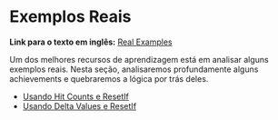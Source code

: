 # Exemplos Reais

**Link para o texto em inglês:** [Real Examples](/developer-docs/real-examples.html)

Um dos melhores recursos de aprendizagem está em analisar alguns exemplos reais. Nesta seção, analisaremos profundamente alguns achievements e quebraremos a lógica por trás deles.

- [Usando Hit Counts e ResetIf](/pt/developer-docs/real-examples/using-hit-counts-as-a-timer.html)
- [Usando Delta Values e ResetIf](/pt/developer-docs/real-examples/using-delta-values-and-hit-counts-to-detect-an-increment.html)
